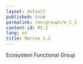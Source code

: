 ```yaml
---
layout: default
published: true
permalink: /en/groups/m_1_2
content-id: M1.2
lang: en
title: Marine 1.2
---
```


Ecosystem Functional Group
